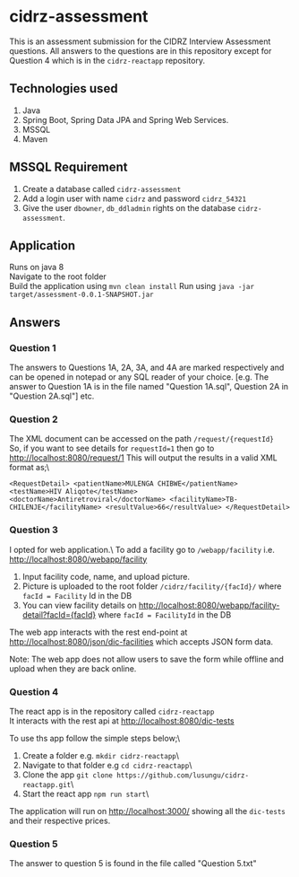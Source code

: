 # cidrz-assessment
This is an assessment submission for the CIDRZ Interview Assessment questions.
All answers to the questions are in this repository except for Question 4 which is in the `cidrz-reactapp` repository.

## Technologies used
1. Java
2. Spring Boot, Spring Data JPA and Spring Web Services. 
3. MSSQL 
4. Maven

## MSSQL Requirement
1. Create a database called `cidrz-assessment` 
2. Add a login user with name `cidrz` and password `cidrz_54321`
3. Give the user `dbowner`, `db_ddladmin` rights on the database `cidrz-assessment`.

## Application
Runs on java 8\
Navigate to the root folder\
Build the application using `mvn clean install`
Run using `java -jar target/assessment-0.0.1-SNAPSHOT.jar`

## Answers
### Question 1

The answers to Questions 1A, 2A, 3A, and 4A are marked respectively and can be opened in notepad or any SQL reader of your choice.
[e.g. The answer to Question 1A is in the file named "Question 1A.sql", Question 2A in "Question 2A.sql"] etc. 

### Question 2
The XML document can be accessed on the path `/request/{requestId}`\
So, if you want to see details for `requestId=1` then go to\
[http://localhost:8080/request/1](http://localhost:8080/request/1)
This will output the results in a valid XML format as;\

`
	<RequestDetail>
		<patientName>MULENGA CHIBWE</patientName>
		<testName>HIV Aliqote</testName>
		<doctorName>Antiretroviral</doctorName>
		<facilityName>TB-CHILENJE</facilityName>
		<resultValue>66</resultValue>
	</RequestDetail>
`

### Question 3
I opted for web application.\ 
To add a facility go to `/webapp/facility` i.e. [http://localhost:8080/webapp/facility](http://localhost:8080/webapp/facility)
1. Input facility code, name, and upload picture.
2. Picture is uploaded to the root folder `/cidrz/facility/{facId}/` where `facId = Facility` Id in the DB
3. You can view facility details on [http://localhost:8080/webapp/facility-detail?facId={facId}](http://localhost:8080/webapp/facility-detail?facId={facId}) where `facId = FacilityId` in the DB

The web app interacts with the rest end-point at [http://localhost:8080/json/dic-facilities](http://localhost:8080/json/dic-facilities) which accepts JSON form data.

Note: The web app does not allow users to save the form while offline and upload when they are back online. 

### Question 4
The react app is in the repository called `cidrz-reactapp`\
It interacts with the rest api at [http://localhost:8080/dic-tests](http://localhost:8080/dic-tests)

To use ths app follow the simple steps below;\
1. Create a folder e.g. `mkdir cidrz-reactapp`\
2. Navigate to that folder e.g `cd cidrz-reactapp`\
3. Clone the app `git clone https://github.com/lusungu/cidrz-reactapp.git`\
4. Start the react app `npm run start`\

The application will run on [http://localhost:3000/](http://localhost:3000/) showing all the `dic-tests` and their respective prices.

### Question 5
The answer to question 5 is found in the file called "Question 5.txt" 